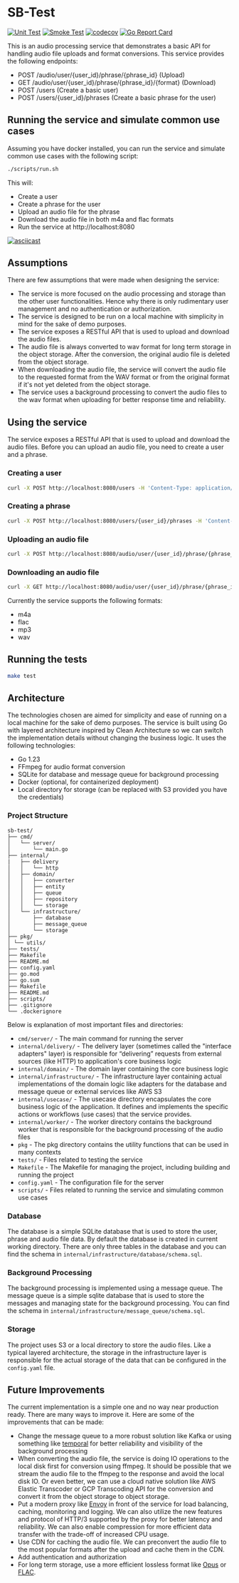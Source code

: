 # SB-Test

[![Unit Test](https://github.com/ardfard/sb-test/actions/workflows/go.yml/badge.svg)](https://github.com/ardfard/sb-test/actions/workflows/go.yml)
[![Smoke Test](https://github.com/ardfard/sb-test/actions/workflows/smoke-test.yml/badge.svg)](https://github.com/ardfard/sb-test/actions/workflows/smoke-test.yml)
[![codecov](https://codecov.io/gh/ardfard/sb-test/graph/badge.svg)](https://codecov.io/gh/ardfard/sb-test)
[![Go Report Card](https://goreportcard.com/badge/github.com/ardfard/sb-test)](https://goreportcard.com/report/github.com/ardfard/sb-test)

This is an audio processing service that demonstrates a basic API for handling audio file uploads and format conversions. This service provides the following endpoints:

- POST /audio/user/{user_id}/phrase/{phrase_id} (Upload)
- GET /audio/user/{user_id}/phrase/{phrase_id}/{format} (Download)
- POST /users (Create a basic user)
- POST /users/{user_id}/phrases (Create a basic phrase for the user)

## Running the service and simulate common use cases
Assuming you have docker installed, you can run the service and simulate common use cases with the following script:

```bash
./scripts/run.sh
```

This will:
- Create a user
- Create a phrase for the user
- Upload an audio file for the phrase
- Download the audio file in both m4a and flac formats
- Run the service at http://localhost:8080

[![asciicast](https://asciinema.org/a/ei7JOoIGszahzomC5OxXlQIpB.svg)](https://asciinema.org/a/ei7JOoIGszahzomC5OxXlQIpB)

## Assumptions

There are few assumptions that were made when designing the service:

- The service is more focused on the audio processing and storage than the other user functionalities. Hence why there is only rudimentary user management and no authentication or authorization.
- The service is designed to be run on a local machine with simplicity in mind for the sake of demo purposes.
- The service exposes a RESTful API that is used to upload and download the audio files.
- The audio file is always converted to wav format for long term storage in the object storage. After the conversion, the original audio file is deleted from the object storage.
- When downloading the audio file, the service will convert the audio file to the requested format from the WAV format or from the original format if it's not yet deleted from the object storage.
- The service uses a background processing to convert the audio files to the wav format when uploading for better response time and reliability.

## Using the service

The service exposes a RESTful API that is used to upload and download the audio files. Before you can upload an audio file, you need to create a user and a phrase.

### Creating a user

```bash
curl -X POST http://localhost:8080/users -H 'Content-Type: application/json' -d '{"name": "John Musou"}'
```

### Creating a phrase

```bash
curl -X POST http://localhost:8080/users/{user_id}/phrases -H 'Content-Type: application/json' -d '{"text": "Hello, world!"}'
```

### Uploading an audio file

```bash
curl -X POST http://localhost:8080/audio/user/{user_id}/phrase/{phrase_id} -H 'Content-Type: multipart/form-data' -F 'audio_file=@path/to/your/audio/file'
```

### Downloading an audio file

```bash
curl -X GET http://localhost:8080/audio/user/{user_id}/phrase/{phrase_id}/{format}
```

Currently the service supports the following formats:
- m4a
- flac
- mp3
- wav

## Running the tests

```bash
make test
```

## Architecture

The technologies chosen are aimed for simplicity and ease of running on a local machine for the sake of demo purposes. The service is built using Go with layered architecture inspired by Clean Architecture so we can switch the implementation details without changing the business logic. It uses the following technologies:
- Go 1.23
- FFmpeg for audio format conversion
- SQLite for database and message queue for background processing
- Docker (optional, for containerized deployment)
- Local directory for storage (can be replaced with S3 provided you have the credentials)

### Project Structure

```
sb-test/
├── cmd/
│   └── server/
│       └── main.go
├── internal/
|   ├── delivery
│   │   └── http
│   ├── domain/
│   │   ├── converter
│   │   ├── entity
│   │   ├── queue
│   │   ├── repository
│   │   └── storage
│   └── infrastructure/
│       ├── database
│       ├── message_queue
│       └── storage
├── pkg/
│ └── utils/
├── tests/
├── Makefile
├── README.md
├── config.yaml
├── go.mod
├── go.sum
├── Makefile
├── README.md
├── scripts/
├── .gitignore
└── .dockerignore
```

Below is explanation of most important files and directories:

* `cmd/server/` - The main command for running the server
* `internal/delivery/` - The delivery layer (sometimes called the "interface adapters" layer) is responsible for “delivering” requests from external sources (like HTTP) to application's core business logic
* `internal/domain/` - The domain layer containing the core business logic
* `internal/infrastructure/` - The infrastructure layer containing actual implementations of the domain logic like adapters for the database and message queue or external services like AWS S3
* `internal/usecase/` - The usecase directory encapsulates the core business logic of the application. It defines and implements the specific actions or workflows (use cases) that the service provides.
* `internal/worker/` - The worker directory contains the background worker that is responsible for the background processing of the audio files
* `pkg` - The pkg directory contains the utility functions that can be used in many contexts
* `tests/` - Files related to testing the service
* `Makefile` - The Makefile for managing the project, including building and running the project
* `config.yaml` - The configuration file for the server
* `scripts/` - Files related to running the service and simulating common use cases

### Database

The database is a simple SQLite database that is used to store the user, phrase and audio file data. By default the database is created in current working directory. There are only three tables in the database and you can find the schema in `internal/infrastructure/database/schema.sql`.

### Background Processing

The background processing is implemented using a message queue. The message queue is a simple sqlite database that is used to store the messages and managing state for the background processing. You can find the schema in `internal/infrastructure/message_queue/schema.sql`.

### Storage

The project uses S3 or a local directory to store the audio files. Like a typical layered architecture, the storage in the infrastructure layer is responsible for the actual storage of the data that can be configured in the `config.yaml` file.


## Future Improvements

The current implementation is a simple one and no way near production ready. There are many ways to improve it. Here are some of the improvements that can be made:
- Change the message queue to a more robust solution like Kafka or using something like [temporal](https://temporal.io/) for better reliability and visibility of the background processing
- When converting the audio file, the service is doing IO operations to the local disk first for conversion using ffmpeg. It should be possible that we stream the audio file to the ffmpeg to the response and avoid the local disk IO. Or even better, we can use a cloud native solution like AWS Elastic Transcoder or GCP Transcoding API for the conversion and convert it from the object storage to object storage.
- Put a modern proxy like [Envoy](https://www.envoyproxy.io/) in front of the service for load balancing, caching, monitoring and logging. We can also utilize the new features and protocol of HTTP/3 supported by the proxy for better latency and reliability. We can also enable compression for more efficient data transfer with the trade-off of increased CPU usage.
- Use CDN for caching the audio file. We can preconvert the audio file to the most popular formats after the upload and cache them in the CDN.
- Add authentication and authorization
- For long term storage, use a more efficient lossless format like [Opus](https://opus-codec.org/) or [FLAC](https://xiph.org/flac/).

